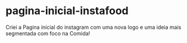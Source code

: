 # pagina-inicial-instafood
Criei a Pagina inicial do instagram com uma nova logo e uma ideia mais segmentada com foco na Comida!
